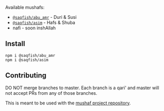 Available mushafs:
* [`@saqfish/abu_amr`](https://github.com/saqfish/mushafs/tree/abu_amr) - Duri & Susi
* [`@saqfish/asim`](https://github.com/saqfish/mushafs/tree/asim) - Hafs & Shuba
* nafi - soon inshAllah

## Install

`npm i @saqfish/abu_amr`<br/>
`npm i @saqfish/asim`

## Contributing

DO NOT merge branches to master. Each branch is a qari' and master will not accept PRs from any of those branches.

This is meant to be used with the [mushaf project repository](https://github.com/saqfish/mushaf).
